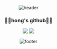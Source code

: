 <div align = "center">

![header](https://capsule-render.vercel.app/api?type=waving&&color=gradient&height=100&section=header&fontSize=90)
</div>

<div align = "center">
<h3>👩‍💻hong's github👩‍💻</h3>
<a href="https://instagram.com/ssehi_mon?igshid=YmMyMTA2M2Y="><img src="https://img.shields.io/badge/Instagram-E4405F?style=flat-square&logo=instagram&logoColor=white"/></a>
<a href="https://m.blog.naver.com/ddh2020"><img src="https://img.shields.io/badge/Velog-3DDC84?style=flat-square&logo=Blogger&logoColor=white"/></a>
  


<div align = "center">

![footer](https://capsule-render.vercel.app/api?type=waving&&color=gradient&height=100&section=footer&fontSize=90)
</div>

